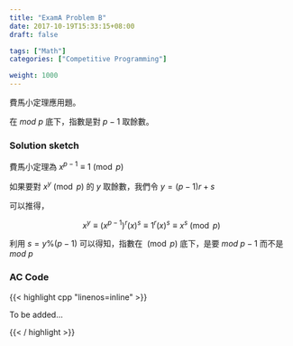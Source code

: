 ```yaml
---
title: "ExamA Problem B"
date: 2017-10-19T15:33:15+08:00
draft: false

tags: ["Math"]
categories: ["Competitive Programming"]

weight: 1000
---
```


費馬小定理應用題。

在 $mod\ p$ 底下，指數是對 $p - 1$ 取餘數。

<!--more-->

### Solution sketch

費馬小定理為 $x^{p - 1} \equiv 1 \pmod{p}$

如果要對 $x^y \pmod p$ 的 $y$ 取餘數，我們令 $y = (p - 1)r + s$

可以推得，

$$ x^y \equiv (x^{p - 1})^r(x)^s \equiv 1^r(x)^s \equiv x^s \pmod p $$

利用 $s = y \% (p - 1)$ 可以得知，指數在 $\pmod p$ 底下，是要 $mod\ p - 1$ 而不是 $mod\ p$

### AC Code

{{< highlight cpp "linenos=inline" >}}

To be added...

{{< / highlight >}}